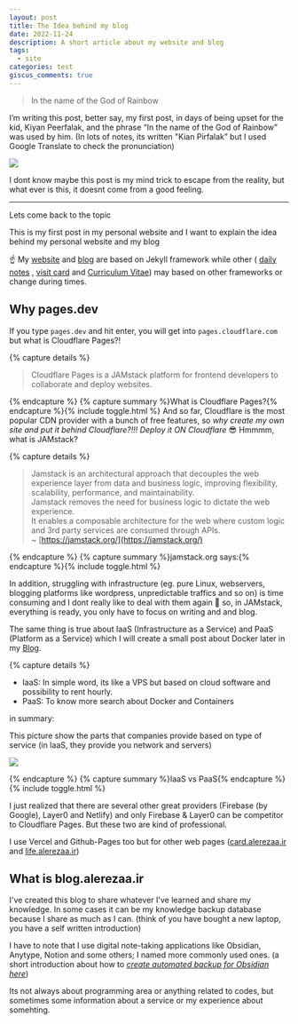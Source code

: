 ```yaml
---
layout: post
title: The Idea behind my blog
date: 2022-11-24
description: A short article about my website and blog
tags:
  - site
categories: test
giscus_comments: true
---
```


> In the name of the God of Rainbow


I’m writing this post, better say, my first post, in days of being upset for the kid, Kiyan Peerfalak, and the phrase “In the name of the God of Rainbow” was used by him. (In lots of notes, its written "Kian Pirfalak” but I used Google Translate to check the pronunciation)


![](https://lh3.googleusercontent.com/ehVQSG52op37Is4lqBxIeTrNK0GfLx-veuCyqsya9AOyE_CXFOU5V2S_OPqZ1fpucl18bDjiENpMt0iytgDH_QCjt65gbN4h-GMc9UvWrKzCGLBr-kBqEMGQzIS2bfM3Ud5LnSRJqw=w2400)


I dont know maybe this post is my mind trick to escape from the reality, but what ever is this, it doesnt come from a good feeling.


---


Lets come back to the topic


This is my first post in my personal website and I want to explain the idea behind my personal website and my blog


☝️ My [website](https://alerezaa.ir) and [blog](https://blog.alerezaa.ir) are based on Jekyll framework while other ( [daily notes](https://live.alerezaa.ir) , [visit card](https://card.alerezaa.ir) and [Curriculum Vitae](https://cv.alerezaa.ir)) may based on other frameworks or change during times.


## Why pages.dev


If you type `pages.dev` and hit enter, you will get into `pages.cloudflare.com` but what is Cloudflare Pages?!


{% capture details %}


> Cloudflare Pages is a JAMstack platform for frontend developers to collaborate and deploy websites.


{% endcapture %}
{% capture summary %}What is Cloudflare Pages?{% endcapture %}{% include toggle.html %}
And so far, Cloudflare is the most popular CDN provider with a bunch of free features, so _why create my own site and put it behind Cloudflare?!!! Deploy it ON Cloudflare_ 😎
Hmmmm, what is JAMstack?


{% capture details %}


> Jamstack is an architectural approach that decouples the web experience layer from data and business logic, improving flexibility, scalability, performance, and maintainability.  
> Jamstack removes the need for business logic to dictate the web experience.  
> It enables a composable architecture for the web where custom logic and 3rd party services are consumed through APIs.  
> ~ [https://jamstack.org/](https://jamstack.org/)


{% endcapture %}
{% capture summary %}jamstack.org says:{% endcapture %}{% include toggle.html %}


In addition, struggling with infrastructure (eg. pure Linux, webservers, blogging platforms like wordpress, unpredictable traffics and so on) is time consuming and I dont really like to deal with them again 😬 so, in JAMstack, everything is ready, you only have to focus on writing and and blog.


The same thing is true about IaaS (Infrastructure as a Service) and PaaS (Platform as a Service) which I will create a small post about Docker later in my [Blog](https://blog.alerezaa.ir).


{% capture details %}
- IaaS: In simple word, its like a VPS but based on cloud software and possibility to rent hourly.
- PaaS: To know more search about Docker and Containers


in summary:


This picture show the parts that companies provide based on type of service (in IaaS, they provide you network and servers)


![](https://lh3.googleusercontent.com/I1IUtZ-xTWO0JHAV9Q4yismgXU4jjh_mCD8RsFg47auVdeKNeEl3YUKHx3vH8saEnwyf-BHl8jjmbGWWzJViq024uis01Sh48JPO99PT8Agw9R4BTnp-ufZZuklpNLZTaLrpXpxJAg=w600)


{% endcapture %}
{% capture summary %}IaaS vs PaaS{% endcapture %}{% include toggle.html %}


I just realized that there are several other great providers (Firebase (by Google), Layer0 and Netlify) and only Firebase & Layer0 can be competitor to Cloudflare Pages. But these two are kind of professional.


I use Vercel and Github-Pages too but for other web pages ([card.alerezaa.ir](http://card.alerezaa.ir) and [life.alerezaa.ir](http://life.alerezaa.ir))


## What is blog.alerezaa.ir


I've created this blog to share whatever I've learned and share my knowledge. In some cases it can be my knowledge backup database because I share as much as I can. (think of you have bought a new laptop, you have a self written introduction)


I have to note that I use digital note-taking applications like Obsidian, Anytype, Notion and some others; I named more commonly used ones. (a short introduction about how to [_create automated backup for Obsidian here_](https://blog.alerezaa.ir/posts/backup-obsidian-logseq/))


Its not always about programming area or anything related to codes, but sometimes some information about a service or my experience about somehting.


